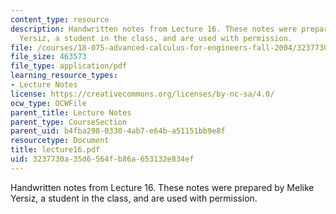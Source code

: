 ```yaml
---
content_type: resource
description: Handwritten notes from Lecture 16. These notes were prepared by Melike
  Yersiz, a student in the class, and are used with permission.
file: /courses/18-075-advanced-calculus-for-engineers-fall-2004/3237730a35d6564fb86a653132e834ef_lecture16.pdf
file_size: 463573
file_type: application/pdf
learning_resource_types:
- Lecture Notes
license: https://creativecommons.org/licenses/by-nc-sa/4.0/
ocw_type: OCWFile
parent_title: Lecture Notes
parent_type: CourseSection
parent_uid: b4fba298-0330-4ab7-e64b-a51151bb9e8f
resourcetype: Document
title: lecture16.pdf
uid: 3237730a-35d6-564f-b86a-653132e834ef
---
```

Handwritten notes from Lecture 16. These notes were prepared by Melike Yersiz, a student in the class, and are used with permission.